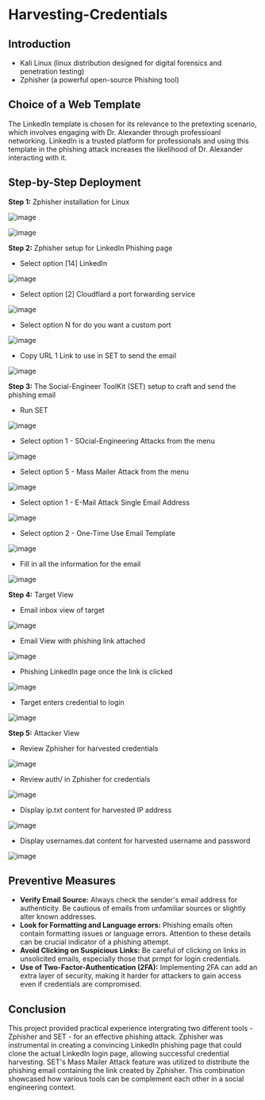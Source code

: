 # Harvesting-Credentials

## Introduction

- Kali Linux (linux distribution designed for digital forensics and penetration testing)
- Zphisher (a powerful open-source Phishing tool)


## Choice of a Web Template

The LinkedIn template is chosen for its relevance to the pretexting scenario, which involves engaging with Dr. Alexander through professioanl networking. LinkedIn is a trusted platform for professionals and using this template in the phishing attack increases the likelihood of Dr. Alexander interacting with it.

## Step-by-Step Deployment

<b>Step 1:</b> Zphisher installation for Linux

![image](https://github.com/user-attachments/assets/20c5a156-df2c-4856-baf2-107ff6367268)

![image](https://github.com/user-attachments/assets/abfd2841-d84d-4edd-a944-b57ebba58416)

<b>Step 2:</b> Zphisher setup for LinkedIn Phishing page

- Select option [14] LinkedIn

![image](https://github.com/user-attachments/assets/27b824fd-e67e-4c09-a85b-8bb0c8de2c80)

- Select option [2] Cloudflard a port forwarding service

![image](https://github.com/user-attachments/assets/81657828-34c7-41ca-b5b5-a2b2cb2b0710)

- Select option N for do you want a custom port

![image](https://github.com/user-attachments/assets/4089e674-7e6e-4617-adf2-db0b2525de79)

- Copy URL 1 Link to use in SET to send the email

![image](https://github.com/user-attachments/assets/46e8c11e-4674-43f2-a901-a71807f78dfd)

<b>Step 3:</b> The Social-Engineer ToolKit (SET) setup to craft and send the phishing email 

- Run SET

![image](https://github.com/user-attachments/assets/e31fee7d-0989-4e66-8304-be973334436a)

- Select option 1 - SOcial-Engineering Attacks from the menu

![image](https://github.com/user-attachments/assets/84687065-c6ce-45c4-be05-c2f5cb7c63be)

- Select option 5 - Mass Mailer Attack from the menu

![image](https://github.com/user-attachments/assets/c9d34021-78bd-440d-a2b3-324fd91438de)

- Select option 1 - E-Mail Attack Single Email Address

![image](https://github.com/user-attachments/assets/fc496860-90d6-4d79-9ecf-9b0cda7573ec)

- Select option 2 - One-Time Use Email Template

![image](https://github.com/user-attachments/assets/83ae1595-0abd-4c72-8625-6969ed39382b)

- Fill in all the information for the email

![image](https://github.com/user-attachments/assets/ecbdc541-df5b-454d-b9ad-364f17587789)

<b>Step 4:</b> Target View

- Email inbox view of target

![image](https://github.com/user-attachments/assets/af62ef06-fbd9-4e28-9a14-af4ff3edfec6)

- Email View with phishing link attached

![image](https://github.com/user-attachments/assets/234613ca-1ad0-4528-9d75-3625467f26ed)

- Phishing LinkedIn page once the link is clicked

![image](https://github.com/user-attachments/assets/cb3289ef-8b90-48e5-9d99-ded46f3035d3)

- Target enters credential to login

![image](https://github.com/user-attachments/assets/668bfef6-60f7-444b-9f34-e030508ddf4d)

<b>Step 5:</b> Attacker View

- Review Zphisher for harvested credentials

![image](https://github.com/user-attachments/assets/71333e30-dbc5-4cdd-8b3b-e85cc92dcd1e)

- Review auth/ in Zphisher for credentials

![image](https://github.com/user-attachments/assets/fdce695b-5611-4a12-8560-c656b086621c)

- Display ip.txt content for harvested IP address

![image](https://github.com/user-attachments/assets/4ec7c7ea-e79e-4bf5-aaa8-9fd6fd0732df)

- Display usernames.dat content for harvested username and password

![image](https://github.com/user-attachments/assets/311716fe-8be8-4d2a-a064-e6aeb5aa2060)

## Preventive Measures

- <b>Verify Email Source:</b> Always check the sender's email address for authenticity. Be cautious of emails from unfamiliar sources or slightly alter known addresses.
- <b>Look for Formatting and Language errors:</b> Phishing emails often contain formatting issues or language errors. Attention to these details can be crucial indicator of a phishing attempt.
- <b>Avoid Clicking on Suspicious Links:</b> Be careful of clicking on links in unsolicited emails, especially those that prmpt for login credentials.
- <b>Use of Two-Factor-Authentication (2FA):</b> Implementing 2FA can add an extra layer of security, making it harder for attackers to gain access even if credentials are compromised.

## Conclusion

This project provided practical experience intergrating two different tools - Zphisher and SET - for an effective phishing attack. Zphisher was instrumental in creating a convincing LinkedIn phishing page that could clone the actual LinkedIn login page, allowing successful credential harvesting. SET's Mass Mailer Attack feature was utilized to distribute the phishing email containing the link created by Zphisher. This combination showcased how various tools can be complement each other in a social engineering context.

